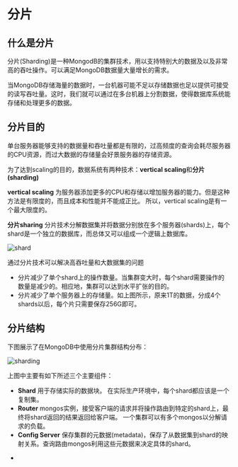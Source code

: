 # 分片


## 什么是分片

分片(Sharding)是一种MongodB的集群技术，用以支持特别大的数据及以及非常高的吞吐操作。可以满足MongoDB数据量大量增长的需求。

当MongoDB存储海量的数据时，一台机器可能不足以存储数据也足以提供可接受的读写吞吐量。这时，我们就可以通过在多台机器上分割数据，使得数据库系统能存储和处理更多的数据。

## 分片目的

单台服务器能够支持的数据量和吞吐量都是有限的，过高频度的查询会耗尽服务器的CPU资源，而过大数据的存储量会好景服务器的存储资源。

为了达到scaling的目的，数据系统有两种技术：**vertical scaling**和**分片(sharding)**

**vertical scaling** 为服务器添加更多的CPU和存储以增加服务器的能力。但是这种方法是有限度的，而且成本和性能并不能成正比。 所以，vertical scaling是有一个最大限度的。

**分片sharing** 分片技术分解数据集并将数据分别放在多个服务器(shards)上，每个shard是一个独立的数据库，而总体又可以组成一个逻辑上数据库。

![shard](https://docs.mongodb.org/manual/_images/sharded-collection.png)

通过分片技术可以解决高吞吐量和大数据集的问题
* 分片减少了单个shard上的操作数量。当集群变大时，每个shard需要操作的数量是减少的。相应地，集群可以达到水平扩张的目的。
* 分片减少了单个服务器上的存储量。如上图所示，原来1T的数据，分成4个shards以后，每个片只需要保存256G即可。


## 分片结构

下图展示了在MongoDB中使用分片集群结构分布：

![sharding](https://docs.mongodb.org/manual/_images/sharded-cluster-production-architecture.png)

上图中主要有如下所述三个主要组件：
* **Shard** 用于存储实际的数据块。 在实际生产环境中，每个shard都应该是一个复制集。
* **Router** mongos实例，接受客户端的请求并将操作路由到特定的shard上，最终将shard返回的结果返回给客户端。 一个集群可以有多个mongos以分解请求的负载。
* **Config Server** 保存集群的元数据(metadata)，保存了从数据集到shard的映射关系。查询路由mongos利用这些元数据来决定具体的shard。







-
